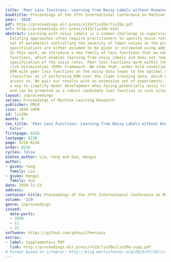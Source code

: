 ```yaml
---
title: 'Peer Loss Functions: Learning from Noisy Labels without Knowing Noise Rates'
booktitle: Proceedings of the 37th International Conference on Machine Learning
year: '2020'
pdf: http://proceedings.mlr.press/v119/liu20e/liu20e.pdf
url: http://proceedings.mlr.press/v119/liu20e.html
abstract: Learning with noisy labels is a common challenge in supervised learning.
  Existing approaches often require practitioners to specify noise rates, i.e., a
  set of parameters controlling the severity of label noises in the problem, and the
  specifications are either assumed to be given or estimated using additional steps.
  In this work, we introduce a new family of loss functions that we name as peer loss
  functions, which enables learning from noisy labels and does not require a priori
  specification of the noise rates. Peer loss functions work within the standard empirical
  risk minimization (ERM) framework. We show that, under mild conditions, performing
  ERM with peer loss functions on the noisy data leads to the optimal or a near-optimal
  classifier as if performing ERM over the clean training data, which we do not have
  access to. We pair our results with an extensive set of experiments. Peer loss provides
  a way to simplify model development when facing potentially noisy training labels,
  and can be promoted as a robust candidate loss function in such situations.
layout: inproceedings
series: Proceedings of Machine Learning Research
publisher: PMLR
issn: 2640-3498
id: liu20e
month: 0
tex_title: 'Peer Loss Functions: Learning from Noisy Labels without Knowing Noise
  Rates'
firstpage: 6226
lastpage: 6236
page: 6226-6236
order: 6226
cycles: false
bibtex_author: Liu, Yang and Guo, Hongyi
author:
- given: Yang
  family: Liu
- given: Hongyi
  family: Guo
date: 2020-11-21
address: 
container-title: Proceedings of the 37th International Conference on Machine Learning
volume: '119'
genre: inproceedings
issued:
  date-parts:
  - 2020
  - 11
  - 21
software: https://github.com/gohsyi/PeerLoss
extras:
- label: Supplementary PDF
  link: http://proceedings.mlr.press/v119/liu20e/liu20e-supp.pdf
# Format based on citeproc: http://blog.martinfenner.org/2013/07/30/citeproc-yaml-for-bibliographies/
---
```

